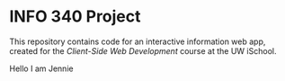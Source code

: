 # INFO 340 Project

This repository contains code for an interactive information web app, created for the _Client-Side Web Development_ course at the UW iSchool.

Hello I am Jennie
